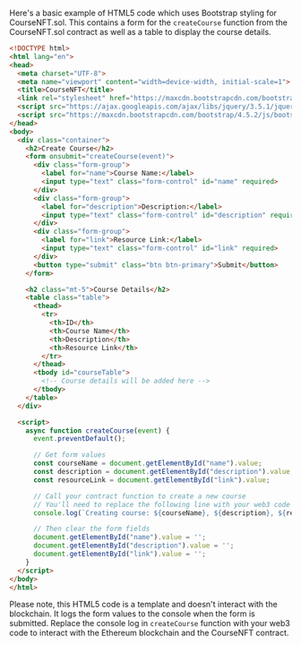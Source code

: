 Here's a basic example of HTML5 code which uses Bootstrap styling for CourseNFT.sol. This contains a form for the `createCourse` function from the CourseNFT.sol contract as well as a table to display the course details.

```html
<!DOCTYPE html>
<html lang="en">
<head>
  <meta charset="UTF-8">
  <meta name="viewport" content="width=device-width, initial-scale=1">
  <title>CourseNFT</title>
  <link rel="stylesheet" href="https://maxcdn.bootstrapcdn.com/bootstrap/4.5.2/css/bootstrap.min.css">
  <script src="https://ajax.googleapis.com/ajax/libs/jquery/3.5.1/jquery.min.js"></script>
  <script src="https://maxcdn.bootstrapcdn.com/bootstrap/4.5.2/js/bootstrap.min.js"></script>
</head>
<body>
  <div class="container">
    <h2>Create Course</h2>
    <form onsubmit="createCourse(event)">
      <div class="form-group">
        <label for="name">Course Name:</label>
        <input type="text" class="form-control" id="name" required>
      </div>
      <div class="form-group">
        <label for="description">Description:</label>
        <input type="text" class="form-control" id="description" required>
      </div>
      <div class="form-group">
        <label for="link">Resource Link:</label>
        <input type="text" class="form-control" id="link" required>
      </div>
      <button type="submit" class="btn btn-primary">Submit</button>
    </form>

    <h2 class="mt-5">Course Details</h2>
    <table class="table">
      <thead>
        <tr>
          <th>ID</th>
          <th>Course Name</th>
          <th>Description</th>
          <th>Resource Link</th>
        </tr>
      </thead>
      <tbody id="courseTable">
        <!-- Course details will be added here -->
      </tbody>
    </table>
  </div>

  <script>
    async function createCourse(event) {
      event.preventDefault();

      // Get form values
      const courseName = document.getElementById("name").value;
      const description = document.getElementById("description").value;
      const resourceLink = document.getElementById("link").value;

      // Call your contract function to create a new course
      // You'll need to replace the following line with your web3 code
      console.log(`Creating course: ${courseName}, ${description}, ${resourceLink}`);

      // Then clear the form fields
      document.getElementById("name").value = '';
      document.getElementById("description").value = '';
      document.getElementById("link").value = '';
    }
  </script>
</body>
</html>
```

Please note, this HTML5 code is a template and doesn't interact with the blockchain. It logs the form values to the console when the form is submitted. Replace the console log in `createCourse` function with your web3 code to interact with the Ethereum blockchain and the CourseNFT contract.